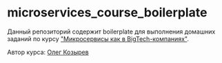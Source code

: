 # microservices_course_boilerplate

Данный репозиторий содержит boilerplate для выполнения домашних заданий по курсу ["Микросервисы как в BigTech-компаниях"](https://olezhek28.courses/).



Автор курса: [Олег Козырев](https://www.linkedin.com/in/olezhek28/)
